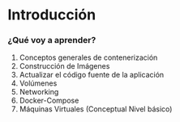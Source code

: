 # Introducción

### ¿Qué voy a aprender?

1. Conceptos generales de contenerización
2. Construcción de Imágenes 
3. Actualizar el código fuente de la aplicación
4. Volúmenes
5. Networking
6. Docker-Compose
7. Máquinas Virtuales \(Conceptual Nivel básico\)



